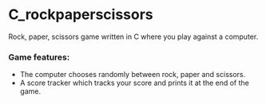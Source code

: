 # C_rockpaperscissors
Rock, paper, scissors game written in C where you play against a computer.
<h3>Game features:</h3>
<ul>
  <li>The computer chooses randomly between rock, paper and scissors.</li>
  <li>A score tracker which tracks your score and prints it at the end of the game.</li>
</ul>
